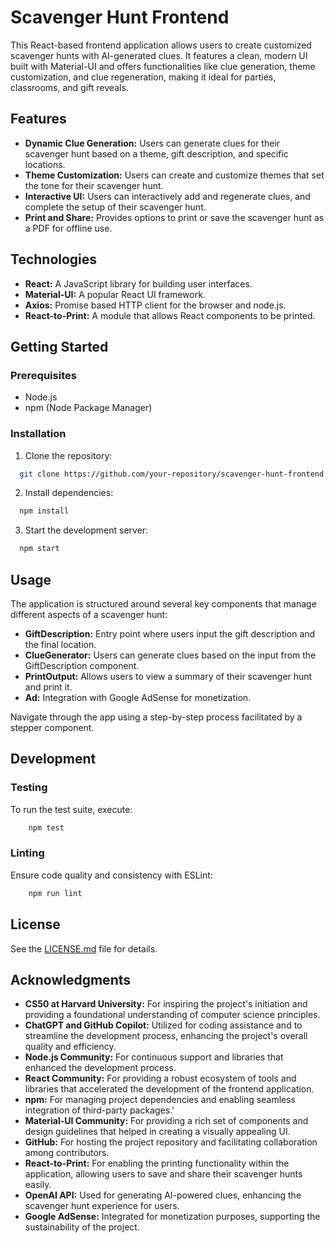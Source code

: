 # Scavenger Hunt Frontend

This React-based frontend application allows users to create customized scavenger hunts with AI-generated clues. It features a clean, modern UI built with Material-UI and offers functionalities like clue generation, theme customization, and clue regeneration, making it ideal for parties, classrooms, and gift reveals.

## Features

- **Dynamic Clue Generation:** Users can generate clues for their scavenger hunt based on a theme, gift description, and specific locations.
- **Theme Customization:** Users can create and customize themes that set the tone for their scavenger hunt.
- **Interactive UI:** Users can interactively add and regenerate clues, and complete the setup of their scavenger hunt.
- **Print and Share:** Provides options to print or save the scavenger hunt as a PDF for offline use.

## Technologies

- **React:** A JavaScript library for building user interfaces.
- **Material-UI:** A popular React UI framework.
- **Axios:** Promise based HTTP client for the browser and node.js.
- **React-to-Print:** A module that allows React components to be printed.

## Getting Started

### Prerequisites

- Node.js
- npm (Node Package Manager)

### Installation

1. Clone the repository:
```bash
  git clone https://github.com/your-repository/scavenger-hunt-frontend.git cd scavenger-hunt-frontend
```
2. Install dependencies:
```bash
  npm install
```
3. Start the development server:
```bash
  npm start
```


## Usage

The application is structured around several key components that manage different aspects of a scavenger hunt:

- **GiftDescription:** Entry point where users input the gift description and the final location.
- **ClueGenerator:** Users can generate clues based on the input from the GiftDescription component.
- **PrintOutput:** Allows users to view a summary of their scavenger hunt and print it.
- **Ad:** Integration with Google AdSense for monetization.

Navigate through the app using a step-by-step process facilitated by a stepper component.

## Development

### Testing

To run the test suite, execute:
```bash
    npm test
```


### Linting

Ensure code quality and consistency with ESLint:
```bash
    npm run lint
```


## License

See the [LICENSE.md](LICENSE.md) file for details.

## Acknowledgments

- **CS50 at Harvard University:** For inspiring the project's initiation and providing a foundational understanding of computer science principles.
- **ChatGPT and GitHub Copilot:** Utilized for coding assistance and to streamline the development process, enhancing the project's overall quality and efficiency.
- **Node.js Community:** For continuous support and libraries that enhanced the development process.
- **React Community:** For providing a robust ecosystem of tools and libraries that accelerated the development of the frontend application.
- **npm:** For managing project dependencies and enabling seamless integration of third-party packages.'
- **Material-UI Community:** For providing a rich set of components and design guidelines that helped in creating a visually appealing UI.
- **GitHub:** For hosting the project repository and facilitating collaboration among contributors.
- **React-to-Print:** For enabling the printing functionality within the application, allowing users to save and share their scavenger hunts easily.
- **OpenAI API:** Used for generating AI-powered clues, enhancing the scavenger hunt experience for users.
- **Google AdSense:** Integrated for monetization purposes, supporting the sustainability of the project.



